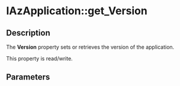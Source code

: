 # IAzApplication::get_Version

## Description

The **Version** property sets or retrieves the version of the application.

This property is read/write.

## Parameters